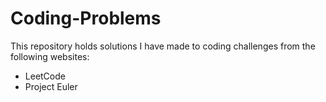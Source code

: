 # Coding-Problems

This repository holds solutions I have made to coding challenges from the following websites:

* LeetCode
* Project Euler
